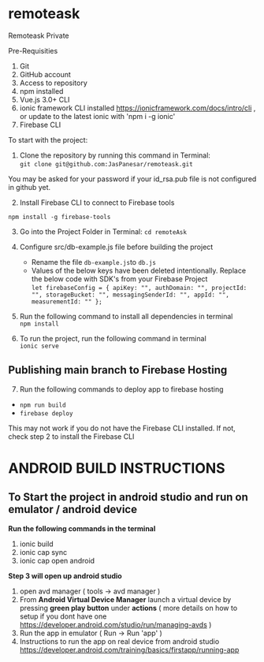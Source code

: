 # remoteask
Remoteask Private

Pre-Requisities

1. Git
2. GitHub account
3. Access to repository
4. npm installed
5. Vue.js 3.0+ CLI
6. ionic framework CLI installed https://ionicframework.com/docs/intro/cli , or update to the latest ionic with 'npm i -g ionic'
7. Firebase CLI 



To start with the project:
  1. Clone the repository by running this command in Terminal:<br />
  `git clone git@github.com:JasPanesar/remoteask.git`
 
   You may be asked for your password if your id_rsa.pub file is not configured in github yet.
  
  2.  Install Firebase CLI to connect to Firebase tools
  
    npm install -g firebase-tools

  3. Go into the Project Folder in Terminal:
  `cd remoteAsk`
  
  4. Configure src/db-example.js file before building the project
      * Rename the file `db-example.js`to `db.js`
      * Values of the below keys have been deleted intentionally. 
        Replace the below code with SDK's from your Firebase Project <br />
              ```
              let firebaseConfig = {
                  apiKey: "",
                  authDomain: "",
                  projectId: "",
                  storageBucket: "",
                  messagingSenderId: "",
                  appId: "",
                  measurementId: ""
                };
                ```
  
5. Run the following command to install all dependencies in terminal <br />
  `npm install`
  
6. To run the project, run the following command in terminal <br />
  `ionic serve`

## Publishing main branch to Firebase Hosting

7. Run the following commands to deploy app to firebase hosting
  
  * `npm run build`
  * `firebase deploy`
  
  This may not work if you do not have the Firebase CLI installed. If not, check step 2 to install the Firebase CLI  
  

# ANDROID BUILD INSTRUCTIONS
  ## To Start the project in android studio and run on emulator / android device
    
  
  **Run the following commands in the terminal**
  
  1. ionic build
  2. ionic cap sync
  3. ionic cap open android


  **Step 3 will open up android studio**
  
  1. open avd manager ( tools -> avd manager )
  2. From **Android Virtual Device Manager** launch a virtual device by pressing **green play button** under **actions** ( more details on how to setup if you dont have one https://developer.android.com/studio/run/managing-avds )
  3. Run the app in emulator ( Run -> Run 'app' )
  4. Instructions to run the app on real device from android studio https://developer.android.com/training/basics/firstapp/running-app
 
